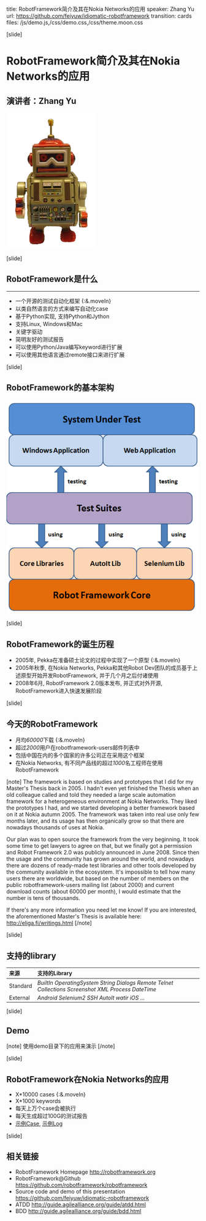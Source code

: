 title: RobotFramework简介及其在Nokia Networks的应用
speaker: Zhang Yu
url: https://github.com/feiyuw/idiomatic-robotframework
transition: cards
files: /js/demo.js,/css/demo.css,/css/theme.moon.css

[slide]

# RobotFramework简介及其在Nokia Networks的应用
## 演讲者：Zhang Yu

![RobotFramework](/img/robotframework.png "RobotFramework")

[slide]

## RobotFramework是什么
----
* 一个开源的测试自动化框架 {:&.moveIn}
* 以类自然语言的方式来编写自动化case
* 基于Python实现, 支持Python和Jython
* 支持Linux, Windows和Mac
* 关键字驱动
* 简明友好的测试报告
* 可以使用Python/Java编写keyword进行扩展
* 可以使用其他语言通过remote接口来进行扩展

[slide]

## RobotFramework的基本架构

![RobotFramework Architecture](/img/robotframework_arch.png "RobotFramework Architecture")

[slide]

## RobotFramework的诞生历程

* 2005年, Pekka在准备硕士论文的过程中实现了一个原型 {:&.moveIn}
* 2005年秋季, 在Nokia Networks, Pekka和其他Robot Dev团队的成员基于上述原型开始开发RobotFramework, 并于几个月之后付诸使用
* 2008年6月, RobotFramework 2.0版本发布, 并正式对外开源, RobotFramework进入快速发展阶段

[slide]

## 今天的RobotFramework

* 月均*60000*下载 {:&.moveIn}
* 超过*2000*用户在robotframework-users邮件列表中
* 包括中国在内的多个国家的许多公司正在采用这个框架
* 在Nokia Networks, 有不同产品线的超过*1000*名工程师在使用RobotFramework

[note]
The framework is based on studies and prototypes that I did for my
Master's Thesis back in 2005. I hadn't even yet finished the Thesis
when an old colleague called and told they needed a large scale
automation framework for a heterogeneous environment at Nokia
Networks. They liked the prototypes I had, and we started developing a
better framework based on it at Nokia autumn 2005. The framework was
taken into real use only few months later, and its usage has then
organically grow so that there are nowadays thousands of uses at
Nokia.

Our plan was to open source the framework from the very beginning. It
took some time to get lawyers to agree on that, but we finally got a
permission and Robot Framework 2.0 was publicly announced in June
2008. Since then the usage and the community has grown around the
world, and nowadays there are dozens of ready-made test libraries and
other tools developed by the community available in the ecosystem.
It's impossible to tell how many users there are worldwide, but based
on the number of members on the public robotframework-users mailing
list (about 2000) and current download counts (about 60000 per month),
I would estimate that the number is tens of thousands.

If there's any more information you need let me know! If you are
interested, the aforementioned Master's Thesis is available here:
http://eliga.fi/writings.html
[/note]

[slide]

## 支持的library

  来源  | 支持的Library
:--------|:-------------
Standard | *BuiltIn* *OperatingSystem* *String* *Dialogs* *Remote* *Telnet* *Collections* *Screenshot* *XML* *Process* *DateTime*
External | *Android* *Selenium2* *SSH* *AutoIt* *watir* *iOS* ...

[slide]

## Demo

[note]
使用demo目录下的应用来演示
[/note]

[slide]

## RobotFramework在Nokia Networks的应用

* X*10000 cases {:&.moveIn}
* X*1000 keywords
* 每天上万个case会被执行
* 每天生成超过100G的测试报告
* [示例Case](http://10.56.117.81/IPA_TRUNK/TestCase/DATest/DC/FMA/Alarm/B01927_FUT_012_TA_all_active_star_alarms_should_be_uploaded_to_OMS_successfully_by_total_type.html), [示例Log](http://10.56.117.81/archiver2/10_56_117_81/tep-ci2/Worker-il-BCN173-FPC51/Archive_1284.zip!/logs/robot_logs/10.68.156.78_log.html)

[slide]

## 相关链接

* RobotFramework Homepage   http://robotframework.org
* RobotFramework@Github     https://github.com/robotframework/robotframework
* Source code and demo of this presentation      https://github.com/feiyuw/idiomatic-robotframework
* ATDD                      http://guide.agilealliance.org/guide/atdd.html
* BDD                       http://guide.agilealliance.org/guide/bdd.html
